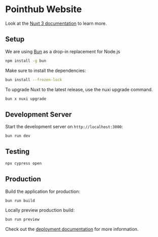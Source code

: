 # Pointhub Website

Look at the [Nuxt 3 documentation](https://nuxt.com/docs/getting-started/introduction) to learn more.

## Setup
We are using [Bun](https://dev.pointhub.net/guide/introduction/bun) as a drop-in replacement for Node.js

```bash
npm install -g bun
```

Make sure to install the dependencies:

```bash
bun install --frozen-lock
```

To upgrade Nuxt to the latest release, use the nuxi upgrade command.

```bash
bun x nuxi upgrade
```

## Development Server

Start the development server on `http://localhost:3000`:

```bash
bun run dev
```

## Testing

```bash
npx cypress open
```

## Production

Build the application for production:

```bash
bun run build
```

Locally preview production build:

```bash
bun run preview
```

Check out the [deployment documentation](https://nuxt.com/docs/getting-started/deployment) for more information.
